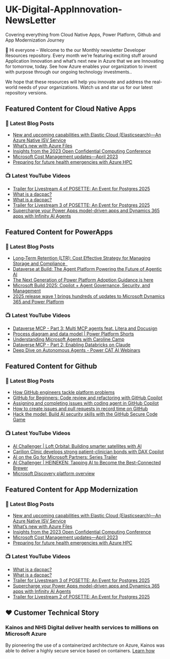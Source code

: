 # UK-Digital-AppInnovation-NewsLetter

Covering everything from Cloud Native Apps, Power Platform, Github and App Modernization Journey

👋 Hi everyone – Welcome to the our Monthly newsletter Developer Resources repository. Every month we’re featuring exciting stuff around Application Innovation and what’s next new in Azure that we are Innovating for tomorrow, today. See how Azure enables your organization to invent with purpose through our ongoing technology investments..


We hope that these resources will help you innovate and address the real-world needs of your organizations. Watch us and star us for our latest repository versions.

## Featured Content for Cloud Native Apps


### 📝 Latest Blog Posts

    
<!-- BLOGCNA:START -->
- [New and upcoming capabilities with Elastic Cloud (Elasticsearch)—An Azure Native ISV Service](https://azure.microsoft.com/blog/new-and-upcoming-capabilities-with-elastic-cloud-elasticsearch-an-azure-native-isv-service/)
- [What’s new with Azure Files](https://azure.microsoft.com/blog/what-s-new-with-azure-files/)
- [Insights from the 2023 Open Confidential Computing Conference](https://azure.microsoft.com/blog/insights-from-the-2023-open-confidential-computing-conference/)
- [Microsoft Cost Management updates—April 2023](https://azure.microsoft.com/blog/microsoft-cost-management-updates-april-2023/)
- [Preparing for future health emergencies with Azure HPC ](https://azure.microsoft.com/blog/preparing-for-future-health-emergencies-with-azure-hpc/)
<!-- BLOGCNA:END -->

### 📺 Latest YouTube Videos

 
<!-- YOUTUBECNA:START -->
- [Trailer for Livestream 4 of POSETTE: An Event for Postgres 2025](https://www.youtube.com/watch?v=yxte3EpAEwg)
- [What is a dacpac?](https://www.youtube.com/shorts/FAACaUIvGt4)
- [What is a dacpac?](https://www.youtube.com/watch?v=ix3Vpf20mM8)
- [Trailer for Livestream 3 of POSETTE: An Event for Postgres 2025](https://www.youtube.com/watch?v=5O6ynz3zfkE)
- [Supercharge your Power Apps model-driven apps and Dynamics 365 apps with Infinity AI Agents](https://www.youtube.com/watch?v=ovEAwIZjQCI)
<!-- YOUTUBECNA:END -->

##  Featured Content for PowerApps
### 📝 Latest Blog Posts
<!-- BLOGPOWER:START -->
- [Long-Term Retention (LTR): Cost Effective Strategy for Managing Storage and Compliance  ](https://www.microsoft.com/en-us/power-platform/blog/2025/06/09/long-term-retention/)
- [Dataverse at Build: The Agent Platform Powering the Future of Agentic AI](https://www.microsoft.com/en-us/power-platform/blog/2025/06/03/dataverse-at-build-2025/)
- [The Next Generation of Power Platform Adoption Guidance is here](https://www.microsoft.com/en-us/power-platform/blog/2025/05/27/the-next-generation-of-power-platform-adoption-guidance-is-here/)
- [Microsoft Build 2025: Copilot + Agent Governance, Security, and Management](https://www.microsoft.com/en-us/power-platform/blog/2025/05/15/microsoft-build-2025-agent-governance-what-to-look-for/)
- [2025 release wave 1 brings hundreds of updates to Microsoft Dynamics 365 and Power Platform](https://www.microsoft.com/en-us/dynamics-365/blog/business-leader/2025/04/30/2025-release-wave-1-brings-hundreds-of-updates-to-microsoft-dynamics-365-and-power-platform/)
<!-- BLOGPOWER:END -->
 ### 📺 Latest YouTube Videos
    
<!-- YOUTUBEPOWER:START -->
- [Dataverse MCP - Part 3: Multi MCP agents feat. Litera and Docusign](https://www.youtube.com/watch?v=POgjypUbRyQ)
- [Process diagram and data model | Power Platform Shorts](https://www.youtube.com/watch?v=1VZBCPY_BRQ)
- [Understanding Microsoft Agents with Caroline Camp](https://www.youtube.com/watch?v=PZW0D6ib-lA)
- [Dataverse MCP - Part 2: Enabling Databricks on Claude](https://www.youtube.com/watch?v=7eCN8smtcCE)
- [Deep Dive on Autonomous Agents - Power CAT AI Webinars](https://www.youtube.com/watch?v=N68QbVEjiMo)
<!-- YOUTUBEPOWER:END -->

##  Featured Content for Github
### 📝 Latest Blog Posts
<!-- BLOGGITHUB:START -->
- [How GitHub engineers tackle platform problems](https://github.blog/engineering/infrastructure/how-github-engineers-tackle-platform-problems/)
- [GitHub for Beginners: Code review and refactoring with GitHub Copilot](https://github.blog/ai-and-ml/github-copilot/github-for-beginners-code-review-and-refactoring-with-github-copilot/)
- [Assigning and completing issues with coding agent in GitHub Copilot](https://github.blog/ai-and-ml/github-copilot/assigning-and-completing-issues-with-coding-agent-in-github-copilot/)
- [How to create issues and pull requests in record time on GitHub](https://github.blog/developer-skills/github/how-to-create-issues-and-pull-requests-in-record-time-on-github/)
- [Hack the model: Build AI security skills with the GitHub Secure Code Game](https://github.blog/security/hack-the-model-build-ai-security-skills-with-the-github-secure-code-game/)
<!-- BLOGGITHUB:END -->
### 📺 Latest YouTube Videos
<!-- YOUTUBEGITHUB:START -->
- [AI Challenger | Loft Orbital: Building smarter satellites with AI](https://www.youtube.com/watch?v=lGtTnFlI6yA)
- [Carilion Clinic develops strong patient-clinician bonds with DAX Copilot](https://www.youtube.com/watch?v=DaMWXnKUp_U)
- [AI on the Go for Microsoft Partners: Series Trailer](https://www.youtube.com/watch?v=cWIHcbOihY4)
- [AI Challenger | HEINEKEN: Tapping AI to Become the Best-Connected Brewer](https://www.youtube.com/watch?v=Vo647KQyMus)
- [Microsoft Discovery platform overview](https://www.youtube.com/watch?v=R8d5JsJ9R64)
<!-- YOUTUBEGITHUB:END -->
##  Featured Content for App Modernization
### 📝 Latest Blog Posts
<!-- BLOGAPPMOD:START -->
- [New and upcoming capabilities with Elastic Cloud (Elasticsearch)—An Azure Native ISV Service](https://azure.microsoft.com/blog/new-and-upcoming-capabilities-with-elastic-cloud-elasticsearch-an-azure-native-isv-service/)
- [What’s new with Azure Files](https://azure.microsoft.com/blog/what-s-new-with-azure-files/)
- [Insights from the 2023 Open Confidential Computing Conference](https://azure.microsoft.com/blog/insights-from-the-2023-open-confidential-computing-conference/)
- [Microsoft Cost Management updates—April 2023](https://azure.microsoft.com/blog/microsoft-cost-management-updates-april-2023/)
- [Preparing for future health emergencies with Azure HPC ](https://azure.microsoft.com/blog/preparing-for-future-health-emergencies-with-azure-hpc/)
<!-- BLOGAPPMOD:END -->
### 📺 Latest YouTube Videos
<!-- YOUTUBEAPPMOD:START -->
- [What is a dacpac?](https://www.youtube.com/shorts/FAACaUIvGt4)
- [What is a dacpac?](https://www.youtube.com/watch?v=ix3Vpf20mM8)
- [Trailer for Livestream 3 of POSETTE: An Event for Postgres 2025](https://www.youtube.com/watch?v=5O6ynz3zfkE)
- [Supercharge your Power Apps model-driven apps and Dynamics 365 apps with Infinity AI Agents](https://www.youtube.com/watch?v=ovEAwIZjQCI)
- [Trailer for Livestream 2 of POSETTE: An Event for Postgres 2025](https://www.youtube.com/watch?v=B5dXcgM6yGk)
<!-- YOUTUBEAPPMOD:END -->


## ♥️ Customer Technical Story 

### Kainos and NHS Digital deliver health services to millions on Microsoft Azure

By pioneering the use of a containerized architecture on Azure, Kainos was able to deliver a highly secure service based on containers. [Learn how](https://customers.microsoft.com/en-us/story/1368348549535774520-kainos-and-nhs-digital-deliver-health-services-to-millions-on-microsoft-azure)

